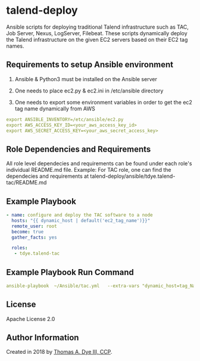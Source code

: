 # talend-deploy
Ansible scripts for deploying traditional Talend infrastructure such as TAC, Job Server, Nexus, LogServer, Filebeat. These scripts dynamically deploy the Talend infrastructure on the given EC2 servers based on their EC2 tag names.

Requirements to setup Ansible environment
------------
1) Ansible & Python3 must be installed on the Ansible server

2) One needs to place ec2.py & ec2.ini in /etc/ansible directory

3) One needs to export some environment variables in order to get the ec2 tag name dynamically from AWS

```yaml
export ANSIBLE_INVENTORY=/etc/ansible/ec2.py
export AWS_ACCESS_KEY_ID=<your_aws_access_key_id>
export AWS_SECRET_ACCESS_KEY=<your_aws_secret_access_key>
```

Role Dependencies and Requirements
-----------------

All role level dependecies and requirements can be found under each role's individual README.md file.
Example: For TAC role, one can find the dependecies and requirements at talend-deploy/ansible/tdye.talend-tac/README.md


Example Playbook
----------------

```yaml
- name: configure and deploy the TAC software to a node
  hosts: "{{ dynamic_host | default('ec2_tag_name')}}"
  remote_user: root
  become: true
  gather_facts: yes

  roles:
   - tdye.talend-tac
```

Example Playbook Run Command
----------------
```yaml
ansible-playbook  ~/Ansible/tac.yml   --extra-vars "dynamic_host=tag_Name_EC2_TAG_NAME"
```

License
-------

Apache License 2.0

Author Information
------------------

Created in 2018 by [Thomas A. Dye III, CCP](https://github.com/tdye).

